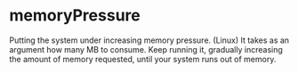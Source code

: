 # memoryPressure
Putting the system under increasing memory pressure. (Linux)
It takes as an argument how many MB to consume. Keep running it, gradually increasing the amount of memory requested, until your system runs out of memory.
